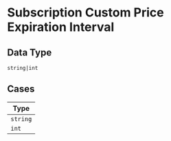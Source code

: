 
# Subscription Custom Price Expiration Interval

## Data Type

`string|int`

## Cases

| Type |
|  --- |
| `string` |
| `int` |

